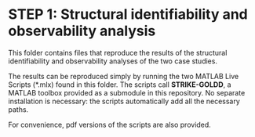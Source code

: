# STEP 1: Structural identifiability and observability analysis

This folder contains files that reproduce the results of the structural identifiability and observability analyses of the two case studies. 

The results can be reproduced simply by running the two MATLAB Live Scripts (*.mlx) found in this folder. The scripts call **STRIKE-GOLDD**, a MATLAB toolbox provided as a submodule in this repository. No separate installation is necessary: the scripts automatically add all the necessary paths.

For convenience, pdf versions of the scripts are also provided.


